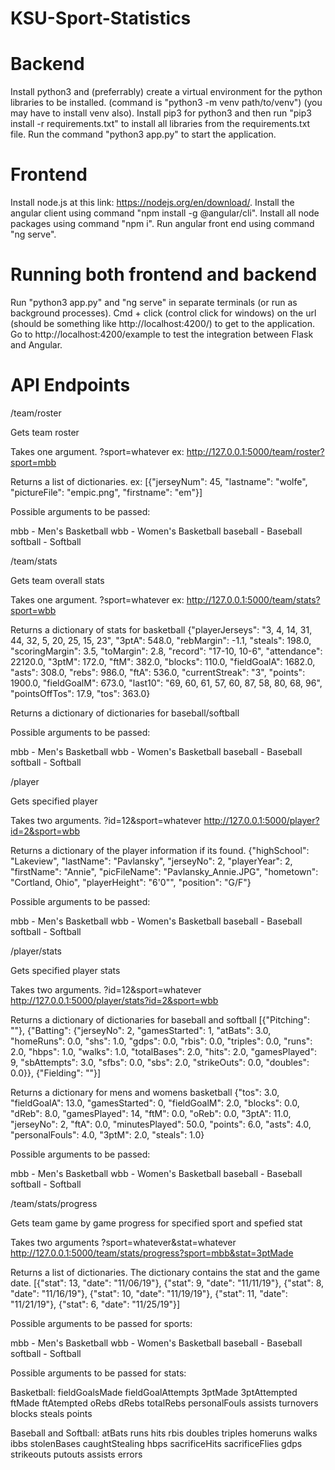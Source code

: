 # KSU-Sport-Statistics

# Backend
Install python3 and (preferrably) create a virtual environment for the python libraries to be installed. (command is "python3 -m venv path/to/venv") (you may have to install venv also).
Install pip3 for python3 and then run "pip3 install -r requirements.txt" to install all libraries from the requirements.txt file.
Run the command "python3 app.py" to start the application.

# Frontend
Install node.js at this link: https://nodejs.org/en/download/.
Install the angular client using command "npm install -g @angular/cli".
Install all node packages using command "npm i".
Run angular front end using command "ng serve".

# Running both frontend and backend
Run "python3 app.py" and "ng serve" in separate terminals (or run as background processes).
Cmd + click (control click for windows) on the url (should be something like http://localhost:4200/) to get to the application.
Go to http://localhost:4200/example to test the integration between Flask and Angular.

# API Endpoints
/team/roster

Gets team roster

Takes one argument. ?sport=whatever
ex: http://127.0.0.1:5000/team/roster?sport=mbb

Returns a list of dictionaries.
ex: [{"jerseyNum": 45, "lastname": "wolfe", "pictureFile": "empic.png", "firstname": "em"}]

Possible arguments to be passed:

mbb - Men's Basketball
wbb - Women's Basketball
baseball - Baseball
softball - Softball


/team/stats

Gets team overall stats

Takes one argument. ?sport=whatever
ex: http://127.0.0.1:5000/team/stats?sport=wbb

Returns a dictionary of stats for basketball
{"playerJerseys": "3, 4, 14, 31, 44, 32, 5, 20, 25, 15, 23", "3ptA": 548.0, "rebMargin": -1.1, "steals": 198.0, "scoringMargin": 3.5, "toMargin": 2.8, "record": "17-10, 10-6", "attendance": 22120.0, "3ptM": 172.0, "ftM": 382.0, "blocks": 110.0, "fieldGoalA": 1682.0, "asts": 308.0, "rebs": 986.0, "ftA": 536.0, "currentStreak": "3", "points": 1900.0, "fieldGoalM": 673.0, "last10": "69, 60, 61, 57, 60, 87, 58, 80, 68, 96", "pointsOffTos": 17.9, "tos": 363.0}

Returns a dictionary of dictionaries for baseball/softball


Possible arguments to be passed:

mbb - Men's Basketball
wbb - Women's Basketball
baseball - Baseball
softball - Softball



/player

Gets specified player

Takes two arguments. ?id=12&sport=whatever
http://127.0.0.1:5000/player?id=2&sport=wbb

Returns a dictionary of the player information if its found.
{"highSchool": "Lakeview", "lastName": "Pavlansky", "jerseyNo": 2, "playerYear": 2, "firstName": "Annie", "picFileName": "Pavlansky_Annie.JPG", "hometown": "Cortland, Ohio", "playerHeight": "6'0\"", "position": "G/F"}


Possible arguments to be passed:

mbb - Men's Basketball
wbb - Women's Basketball
baseball - Baseball
softball - Softball


/player/stats

Gets specified player stats

Takes two arguments. ?id=12&sport=whatever
http://127.0.0.1:5000/player/stats?id=2&sport=wbb

Returns a dictionary of dictionaries for baseball and softball
[{"Pitching": ""}, {"Batting": {"jerseyNo": 2, "gamesStarted": 1, "atBats": 3.0, "homeRuns": 0.0, "shs": 1.0, "gdps": 0.0, "rbis": 0.0, "triples": 0.0, "runs": 2.0, "hbps": 1.0, "walks": 1.0, "totalBases": 2.0, "hits": 2.0, "gamesPlayed": 9, "sbAttempts": 3.0, "sfbs": 0.0, "sbs": 2.0, "strikeOuts": 0.0, "doubles": 0.0}}, {"Fielding": ""}]

Returns a dictionary for mens and womens basketball
{"tos": 3.0, "fieldGoalA": 13.0, "gamesStarted": 0, "fieldGoalM": 2.0, "blocks": 0.0, "dReb": 8.0, "gamesPlayed": 14, "ftM": 0.0, "oReb": 0.0, "3ptA": 11.0, "jerseyNo": 2, "ftA": 0.0, "minutesPlayed": 50.0, "points": 6.0, "asts": 4.0, "personalFouls": 4.0, "3ptM": 2.0, "steals": 1.0}

Possible arguments to be passed:

mbb - Men's Basketball
wbb - Women's Basketball
baseball - Baseball
softball - Softball


/team/stats/progress

Gets team game by game progress for specified sport and spefied stat

Takes two arguments ?sport=whatever&stat=whatever
http://127.0.0.1:5000/team/stats/progress?sport=mbb&stat=3ptMade

Returns a list of dictionaries. The dictionary contains the stat and the game date.
[{"stat": 13, "date": "11/06/19"}, {"stat": 9, "date": "11/11/19"}, {"stat": 8, "date": "11/16/19"}, {"stat": 10, "date": "11/19/19"}, {"stat": 11, "date": "11/21/19"}, {"stat": 6, "date": "11/25/19"}]

Possible arguments to be passed for sports:

mbb - Men's Basketball
wbb - Women's Basketball
baseball - Baseball
softball - Softball

Possible arguments to be passed for stats:

Basketball:
fieldGoalsMade
fieldGoalAttempts
3ptMade
3ptAttempted
ftMade
ftAtempted
oRebs
dRebs
totalRebs
personalFouls
assists
turnovers
blocks
steals
points

Baseball and Softball:
atBats
runs
hits
rbis
doubles
triples
homeruns
walks
ibbs
stolenBases
caughtStealing
hbps
sacrificeHits
sacrificeFlies
gdps
strikeouts
putouts
assists
errors